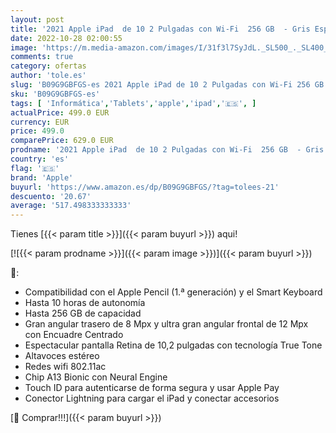 ```yaml
---
layout: post
title: '2021 Apple iPad  de 10 2 Pulgadas con Wi-Fi  256 GB  - Gris Espacial  9.ª generación '
date: 2022-10-28 02:00:55
image: 'https://m.media-amazon.com/images/I/31f3l7SyJdL._SL500_._SL400_.jpg'
comments: true
category: ofertas
author: 'tole.es'
slug: 'B09G9GBFGS-es 2021 Apple iPad de 10 2 Pulgadas con Wi-Fi 256 GB - Gris...'
sku: 'B09G9GBFGS-es'
tags: [ 'Informática','Tablets','apple','ipad','🇪🇸', ]
actualPrice: 499.0 EUR
currency: EUR
price: 499.0
comparePrice: 629.0 EUR
prodname: '2021 Apple iPad  de 10 2 Pulgadas con Wi-Fi  256 GB  - Gris Espacial  9.ª generación '
country: 'es'
flag: '🇪🇸'
brand: 'Apple'
buyurl: 'https://www.amazon.es/dp/B09G9GBFGS/?tag=tolees-21'
descuento: '20.67'
average: '517.498333333333'
---
```


Tienes [{{< param title >}}]({{< param buyurl >}}) aqui!

[![{{< param prodname >}}]({{< param image >}})]({{< param buyurl >}})

🔎:

- Compatibilidad con el Apple Pencil (1.ª generación) y el Smart Keyboard
- Hasta 10 horas de autonomía
- Hasta 256 GB de capacidad
- Gran angular trasero de 8 Mpx y ultra gran angular frontal de 12 Mpx con Encuadre Centrado
- Espectacular pantalla Retina de 10,2 pulgadas con tecnología True Tone
- Altavoces estéreo
- Redes wifi 802.11ac
- Chip A13 Bionic con Neural Engine
- Touch ID para autenticarse de forma segura y usar Apple Pay
- Conector Lightning para cargar el iPad y conectar accesorios

[🛒 Comprar!!!]({{< param buyurl >}})
